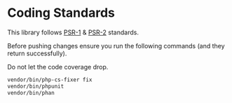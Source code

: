 # Coding Standards

This library follows [PSR-1](https://www.php-fig.org/psr/psr-1/) & [PSR-2](https://www.php-fig.org/psr/psr-2/) standards.

Before pushing changes ensure you run the following commands (and they return successfully).

Do not let the code coverage drop.

```bash
vendor/bin/php-cs-fixer fix
vendor/bin/phpunit
vendor/bin/phan
```